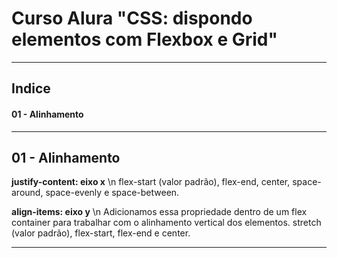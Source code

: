 # Curso Alura "CSS: dispondo elementos com Flexbox e Grid"

----------------------------------------

## Indice

#### 01 - Alinhamento

----------------------------------------

## 01 - Alinhamento

**justify-content: eixo x** \n
flex-start (valor padrão), flex-end, center, space-around, space-evenly e space-between.

**align-items: eixo y** \n
Adicionamos essa propriedade dentro de um flex container para trabalhar com o alinhamento vertical dos elementos.
stretch (valor padrão), flex-start, flex-end e center.

----------------------------------------
